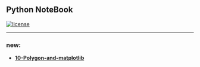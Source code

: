 ## Python NoteBook

[![license](https://img.shields.io/github/license/mashape/apistatus.svg)](https://github.com/LennyFan/PythonNoteBook/blob/master/LICENSE)

***

### new:
*  [**10-Polygon-and-matplotlib**](http://nbviewer.jupyter.org/github/LennyFan/PythonNoteBook/blob/master/New/10-Polygon-and-matplotlib.ipynb)


